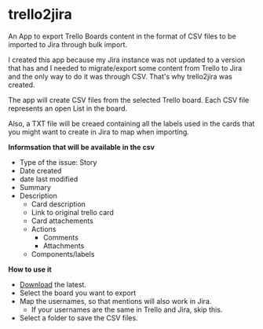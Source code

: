 # trello2jira
An App to export Trello Boards content in the format of CSV files to be imported to Jira through bulk import.

I created this app because my Jira instance was not updated to a version that has and I needed to migrate/export some content from Trello to Jira and the only way to do it was through CSV. That's why trello2jira was created.

The app will create CSV files from the selected Trello board. Each CSV file represents an open List in the board.

Also, a TXT file will be creaed containing all the labels used in the cards that you might want to create in Jira to map when importing.

**Informsation that will be available in the csv**
- Type of the issue: Story
- Date created
- date last modified
- Summary
- Description
  - Card description
  - Link to original trello card
  - Card attachements
  - Actions
    - Comments
    - Attachments
  - Components/labels

**How to use it**
  - [Download](https://github.com/ellunium/trello2jira/releases/tag/0.1.0) the latest.
  - Select the board you want to export
  - Map the usernames, so that mentions will also work in Jira. 
    - If your usernames are the same in Trello and Jira, skip this.
  - Select a folder to save the CSV files.
